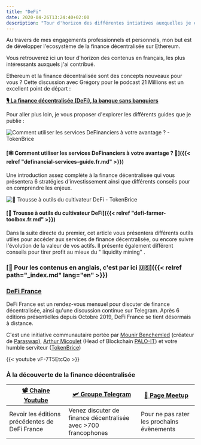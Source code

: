 ```yaml
---
title: "DeFi"
date: 2020-04-26T13:24:40+02:00
description: "Tour d'horizon des différentes intiatives auxquelles je contribue dans la DeFi."
---
```


Au travers de mes engagements professionnels et personnels, mon but est de développer l'ecosystème de la finance décentralisée sur Ethereum.

Vous retrouverez ici un tour d'horizon des contenus en français, les plus intéressants auxquels j'ai contribué.

Ethereum et la finance décentralisée sont des concepts nouveaux pour vous ? Cette discussion avec Grégory pour le podcast 21 Millions est un excellent point de départ :  

**[🎙 La finance décentralisée (DeFi), la banque sans banquiers](https://art19.com/shows/21-millions/episodes/4e69e1fc-74a5-49c8-9b1f-cc5dd5281d78)**

Pour aller plus loin, je vous proposer d'explorer les différents guides que je publie :

![Comment utiliser les services DeFinanciers à votre avantage ? - TokenBrice](/img/2020/definancial-services-guide/cover-fr.resized.jpeg)

#### [🕸 Comment utiliser les services DeFinanciers à votre avantage ? 💸]({{< relref "definancial-services-guide.fr.md" >}})

Une introduction assez complète à la finance décentralisée qui vous présentera 6 stratégies d'investissement ainsi que différents conseils pour en comprendre les enjeux.

![🧰 Trousse à outils du cultivateur DeFi - TokenBrice](/img/2020/defi-farmer-toolbox/cover-fr.jpeg)

#### [🧰 Trousse à outils du cultivateur DeFi]({{< relref "defi-farmer-toolbox.fr.md" >}})

Dans la suite directe du premier, cet article vous présentera différents outils utiles pour accéder aux services de finance décentralisée, ou encore suivre l'évolution de la valeur de vos actifs. Il présente également différent conseils pour tirer profit au mieux du " liquidity mining" .

### [🗽 Pour les contenus en anglais, c'est par ici 🇺🇸]({{< relref path="_index.md" lang="en" >}})

### [DeFi France](https://www.meetup.com/DeFi-France/)

DeFi France est un rendez-vous mensuel pour discuter de finance décentralisée, ainsi qu'une discussion continue sur Telegram. Après 6 éditions présentielles depuis Octobre 2019, DeFi France se tient désormais à distance.

C'est une initiative communautaire portée par [Mounir Benchemled](https://twitter.com/mounibec) (créateur de [Paraswap](https://paraswap.io)), [Arthur Micoulet](https://twitter.com/arthurmicoulet) (Head of Blockchain [PALO-IT](https://www.palo-it.com/)) et votre humble serviteur ([TokenBrice](https://twitter.com/TokenBrice))

{{< youtube vF-7T5EtcQo >}}

### À la découverte de la finance décentralisée

|  [📽 Chaine Youtube](https://www.youtube.com/channel/UCztkHfSVCdriSpzvZF7Qwtg) | [🛩 Groupe Telegram](https://t.me/defifrance) | [🍻 Page Meetup](https://www.meetup.com/DeFi-France/) |
| --- | --- | --- |
|  Revoir les éditions précédentes de DeFi France | Venez discuter de finance décentralisée avec >700 francophones | Pour ne pas rater les prochains évènements |